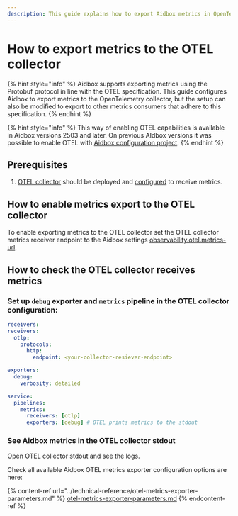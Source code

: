 ```yaml
---
description: This guide explains how to export Aidbox metrics in OpenTelemetry format
---
```


# How to export metrics to the OTEL collector

{% hint style="info" %}
Aidbox supports exporting metrics using the Protobuf protocol in line with the OTEL specification. This guide configures Aidbox to export metrics to the OpenTelemetry collector, but the setup can also be modified to export to other metrics consumers that adhere to this specification.
{% endhint %}

{% hint style="info" %}
This way of enabling OTEL capabilities is available in Aidbox versions 2503 and later. On previous AIdbox versions it was possible to enable OTEL with [Aidbox configuration project](https://docs.aidbox.app/modules/observability/getting-started/how-to-export-telemetry-to-the-otel-collector#how-to-enable-export-telemetry-to-the-otel-collector-with-aidbox-configuration-project).
{% endhint %}

## Prerequisites&#x20;

1. [OTEL collector](https://opentelemetry.io/docs/collector/) should be deployed and [configured](https://opentelemetry.io/docs/collector/configuration/) to receive metrics.

## How to enable metrics export to the OTEL collector

To  enable exporting metrics to the OTEL collector set the OTEL collector metrics receiver endpoint to the Aidbox settings [observability.otel.metrics-url](https://docs.aidbox.app/reference/settings/observability#observability.otel.metrics-url).

## How to check the OTEL collector receives metrics&#x20;

### Set up `debug` exporter and `metrics` pipeline in the OTEL collector configuration:

```yaml
receivers:
receivers:
  otlp:
    protocols:
      http:
        endpoint: <your-collector-resiever-endpoint>

exporters:
  debug:
    verbosity: detailed

service:
  pipelines:
    metrics:
      receivers: [otlp]
      exporters: [debug] # OTEL prints metrics to the stdout
```

### See Aidbox metrics in the OTEL collector stdout

Open OTEL collector stdout and see the logs.



Check all available Aidbox OTEL metrics exporter configuration options are here:&#x20;

{% content-ref url="../technical-reference/otel-metrics-exporter-parameters.md" %}
[otel-metrics-exporter-parameters.md](../technical-reference/otel-metrics-exporter-parameters.md)
{% endcontent-ref %}
